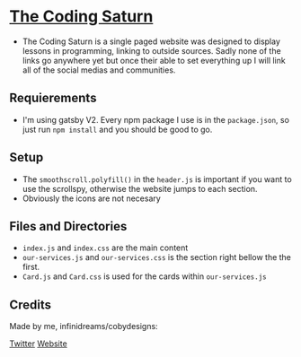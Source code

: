# [The Coding Saturn](https://bruce-hopkins-jr.github.io/Coding-Saturn/)

* The Coding Saturn is a single paged website was designed to display lessons in programming, linking to outside sources. Sadly none of the links go anywhere yet but once their able to set everything up I will link all of the social medias and communities.

## Requierements 

* I'm using gatsby V2. Every npm package I use is in the `package.json`, so just run `npm install` and you should be good to go. 

## Setup

* The `smoothscroll.polyfill()` in the `header.js` is important if you want to use the scrollspy, otherwise the website jumps to each section.
* Obviously the icons are not necesary

## Files and Directories

* `index.js` and `index.css` are the main content
* `our-services.js` and `our-services.css` is the section right bellow the the first. 
* `Card.js` and `Card.css` is used for the cards within `our-services.js`



## Credits
Made by me, infinidreams/cobydesigns:

[Twitter](https://twitter.com/InfiniDreams1/)
[Website](http://cobydesigns.budgetchamp.net/)


